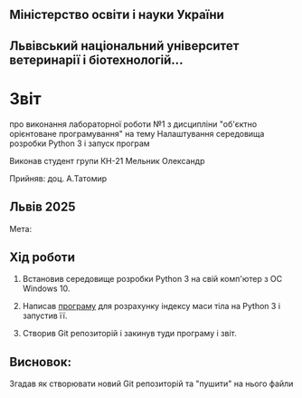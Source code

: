 ## Міністерство освіти і науки України

## Львівський національний університет ветеринарії і біотехнологій...

# Звіт
про виконання лабораторної роботи №1 з дисципліни "об'єктно орієнтоване програмування" на тему Налаштування середовища розробки Python 3 і запуск програм

Виконав студент групи КН-21
Мельник Олександр

Прийняв: доц. А.Татомир

## Львів 2025

Мета:

## Хід роботи

1. Встановив середовище розробки Python 3 на свій комп'ютер з OC Windows 10.

2. Написав [програму](/Lab_2.py) для розрахунку індексу маси тіла на Python 3 і запустив її.

3. Створив Git репозиторій і закинув туди програму і звіт.

## Висновок:
Згадав як створювати новий Git репозиторій та "пушити" на нього файли